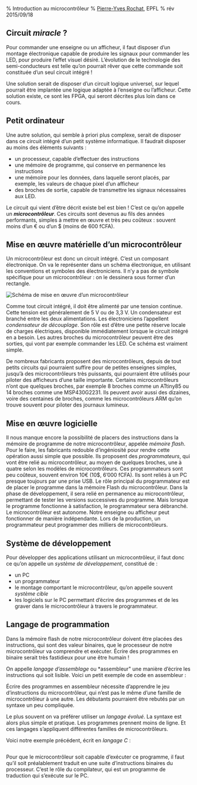 % Introduction au microcontrôleur
% [Pierre-Yves Rochat](mailto:pyr@pyr.ch), EPFL
% rév 2015/09/18


## Circuit *miracle* ? ##

Pour commander une enseigne ou un afficheur, il faut disposer d’un montage électronique capable de produire les signaux pour commander les LED, pour produire l’effet visuel désiré. L’évolution de le technologie des semi-conducteurs est telle qu’on pourrait rêver que cette commande soit constituée d’un seul circuit intégré !

Une solution serait de disposer d’un circuit logique universel, sur lequel pourrait être implantée une logique adaptée à l’enseigne ou l’afficheur. Cette solution existe, ce sont les FPGA, qui seront décrites plus loin dans ce cours.

## Petit ordinateur ##

Une autre solution, qui semble à priori plus complexe, serait de disposer dans ce circuit intégré d’un petit système informatique. Il faudrait disposer au moins des éléments suivants :

* un processeur, capable d’effectuer des instructions
* une mémoire de programme, qui conserve en permanence les instructions
* une mémoire pour les données, dans laquelle seront placés, par exemple, les valeurs de chaque pixel d’un afficheur
* des broches de sortie, capable de transmettre les signaux nécessaires aux LED.

Le circuit qui vient d’être décrit existe bel est bien ! C’est ce qu’on appelle un __*microcontrôleur*__. Ces circuits sont devenus au fils des années performants, simples à mettre en œuvre et très peu coûteux : souvent moins d’un € ou d’un $ (moins de 600 fCFA).

## Mise en œuvre matérielle d’un microcontrôleur ##

Un microcontrôleur est donc un circuit intégré. C’est un composant électronique. On va le représenter dans un schéma électronique, en utilisant les conventions et symboles des électroniciens. Il n’y a pas de symbole spécifique pour un microcontrôleur : on le dessinera sous former d’un rectangle.

![Schéma de mise en œuvre d’un microcontrôleur](images/schema-uC-1.png "Schéma de mise en œuvre d’un microcontrôleur")

Comme tout circuit intégré, il doit être alimenté par une tension continue. Cette tension est généralement de 5 V ou de 3,3 V. Un condensateur est branché entre les deux alimentations. Les électroniciens l’appellent *condensateur de découplage*. Son rôle est d’être une petite réserve locale de charges électriques, disponible immédiatement lorsque le circuit intégré en a besoin. Les autres broches du microcontrôleur peuvent être des sorties, qui vont par exemple commander les LED. Ce schéma est vraiment simple.

De nombreux fabricants proposent des microcontrôleurs, depuis de tout petits circuits qui pourraient suffire pour de petites enseignes simples, jusqu’à des microcontrôleurs très puissants, qui pourraient être utilisés pour piloter des afficheurs d’une taille importante. Certains microcontrôleurs n’ont que quelques broches, par exemple 8 broches comme un ATtiny85 ou 14 broches comme une MSP430G2231. Ils peuvent avoir aussi des dizaines, voire des centaines de broches, comme les microcontrôleurs ARM qu’on trouve souvent pour piloter des journaux lumineux.


## Mise en œuvre logicielle ##

Il nous manque encore la possibilité de placers des instructions dans la mémoire de programme de notre microcontrôleur, appelée *mémoire flash*. Pour le faire, les fabricants redouble d’ingéniosité pour rendre cette opération aussi simple que possible. Ils proposent des *programmateurs*, qui vont être relié au microcontrôleur, au moyen de quelques broches, une à quatre selon les modèles de microcontrôleurs. Ces programmateurs sont peu coûteux, souvent environ 10€ (10$, 6’000 fCFA). Ils sont reliés à un PC presque toujours par une prise USB. Le rôle principal du programmateur est de placer le programme dans la mémoire Flash du microcontrôleur. Dans la phase de développement, il sera relié en permanence au microcontrôleur, permettant de tester les versions successives du programme. Mais lorsque le programme fonctionne à satisfaction, le programmateur sera débranché. Le microcontrôleur est autonome. Notre enseigne ou afficheur peut fonctionner de manière indépendante. Lors de la production, un programmateur peut programmer des milliers de microcontrôleurs.

## Système de développement ##

Pour développer des applications utilisant un microcontrôleur, il faut donc ce qu’on appelle un *système de développement*, constitué de :

* un PC
* un programmateur
* le montage comportant le microcontrôleur, qu’on appelle souvent *système cible*
* les logiciels sur le PC permettant d’écrire des programmes et de les graver dans le microcontrôleur à travers le programmateur.

## Langage de programmation ##

Dans la mémoire flash de notre microcontrôleur doivent être placées des instructions, qui sont des valeur binaires, que le processeur de notre microcontrôleur va comprendre et exécuter. Écrire des programmes en binaire serait très fastidieux pour une être humain !

On appelle *langage d’assemblage* ou *assembleur" une manière d’écrire les instructions qui soit lisible. Voici un petit exemple de code en assembleur :

Écrire des programmes en assembleur nécessite d’apprendre le jeu d’instructions du microcontrôleur, qui n’est pas le même d’une famille de microcontrôleur à une autre. Les débutants pourraient être rebutés par un syntaxe un peu compliquée.

Le plus souvent on va préférer utiliser un *langage évolué*. La syntaxe est alors plus simple et pratique. Les programmes prennent moins de ligne. Et ces langages s’appliquent différentes familles de microcontrôleurs.

Voici notre exemple précédent, écrit en *langage C* :

~~~~~~~
~~~~~~~

Pour que le microcontrôleur soit capable d’exécuter ce programme, il faut qu’il soit préalablement traduit en une suite d’instructions binaires du processeur. C’est le rôle du compilateur, qui est un programme de traduction qui s’exécute sur le PC.


<!-- retour au mode normal -->


